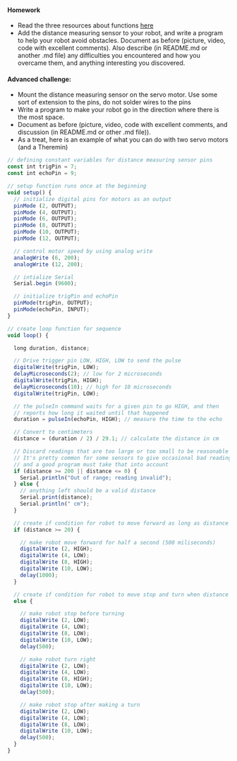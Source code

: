 #### Homework

+ Read the three resources about functions [here](https://github.com/michaelshiloh/resourcesForClasses#functions)
+ Add the distance measuring sensor to your robot, and write a program to help your robot avoid obstacles. Document as before (picture, video, code with excellent comments). Also describe (in README.md or another .md file) any difficulties you encountered and how you overcame them, and anything interesting you discovered.

#### Advanced challenge:
+ Mount the distance measuring sensor on the servo motor. Use some sort of extension to the pins, do not solder wires to the pins
+ Write a program to make your robot go in the direction where there is the most space.
+ Document as before (picture, video, code with excellent comments, and discussion (in README.md or other .md file)).
+ As a treat, here is an example of what you can do with two servo motors (and a Theremin)

``` Javascript
// defining constant variables for distance measuring sensor pins
const int trigPin = 7;
const int echoPin = 9;

// setup function runs once at the beginning
void setup() {
  // initialize digital pins for motors as an output
  pinMode (2, OUTPUT);
  pinMode (4, OUTPUT);
  pinMode (6, OUTPUT);
  pinMode (8, OUTPUT);
  pinMode (10, OUTPUT);
  pinMode (12, OUTPUT);

  // control motor speed by using analog write 
  analogWrite (6, 200);
  analogWrite (12, 200);

  // intialize Serial
  Serial.begin (9600);

  // initialize trigPin and echoPin
  pinMode(trigPin, OUTPUT);
  pinMode(echoPin, INPUT);
}

// create loop function for sequence
void loop() {

  long duration, distance;

  // Drive trigger pin LOW, HIGH, LOW to send the pulse
  digitalWrite(trigPin, LOW);
  delayMicroseconds(2); // low for 2 microseconds
  digitalWrite(trigPin, HIGH);
  delayMicroseconds(10); // high for 10 microseconds
  digitalWrite(trigPin, LOW);

  // the pulseIn command waits for a given pin to go HIGH, and then
  // reports how long it waited until that happened
  duration = pulseIn(echoPin, HIGH); // measure the time to the echo

  // Convert to centimeters
  distance = (duration / 2) / 29.1; // calculate the distance in cm

  // Discard readings that are too large or too small to be reasonable
  // It's pretty common for some sensors to give occasional bad readings
  // and a good program must take that into account
  if (distance >= 200 || distance <= 0) {
    Serial.println("Out of range; reading invalid");
  } else {
    // anything left should be a valid distance
    Serial.print(distance);
    Serial.println(" cm");
  }

  // create if condition for robot to move forward as long as distance is >= 20 cm
  if (distance >= 20) {

    // make robot move forward for half a second (500 miliseconds)
    digitalWrite (2, HIGH);
    digitalWrite (4, LOW);
    digitalWrite (8, HIGH);
    digitalWrite (10, LOW);
    delay(1000);
  }

  // create if condition for robot to move stop and turn when distance is < 20 cm
  else {

    // make robot stop before turning
    digitalWrite (2, LOW);
    digitalWrite (4, LOW);
    digitalWrite (8, LOW);
    digitalWrite (10, LOW);
    delay(500);

    // make robot turn right
    digitalWrite (2, LOW);
    digitalWrite (4, LOW);
    digitalWrite (8, HIGH);
    digitalWrite (10, LOW);
    delay(500);

    // make robot stop after making a turn
    digitalWrite (2, LOW);
    digitalWrite (4, LOW);
    digitalWrite (8, LOW);
    digitalWrite (10, LOW);
    delay(500);
  }
}
```
